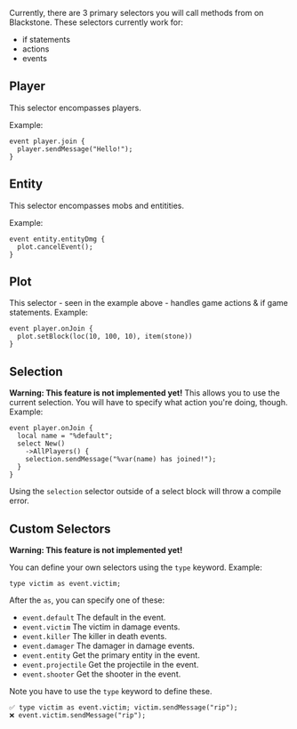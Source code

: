 Currently, there are 3 primary selectors you will call methods from on Blackstone.
These selectors currently work for:
- if statements
- actions
- events

## Player
This selector encompasses players. 

Example:
```
event player.join {
  player.sendMessage("Hello!");
}
```

## Entity
This selector encompasses mobs and entitities.

Example:
```
event entity.entityDmg {
  plot.cancelEvent();
}
```

## Plot
This selector - seen in the example above - handles game actions & if game statements.
Example:
```
event player.onJoin {
  plot.setBlock(loc(10, 100, 10), item(stone))
}
```

## Selection
**Warning: This feature is not implemented yet!**
This allows you to use the current selection. You will have to specify what action you're doing, though.
Example:
```
event player.onJoin {
  local name = "%default";
  select New()
    ->AllPlayers() {
    selection.sendMessage("%var(name) has joined!");
  }
}
```
Using the `selection` selector outside of a select block will throw a compile error.
## Custom Selectors
**Warning: This feature is not implemented yet!**

You can define your own selectors using the `type` keyword.
Example:
```
type victim as event.victim;
```
After the `as`, you can specify one of these:
- `event.default` The default in the event.
- `event.victim` The victim in damage events.
- `event.killer` The killer in death events.
- `event.damager` The damager in damage events.
- `event.entity` Get the primary entity in the event.
- `event.projectile` Get the projectile in the event.
- `event.shooter` Get the shooter in the event.

Note you have to use the `type` keyword to define these.
```
✅ type victim as event.victim; victim.sendMessage("rip");
❌ event.victim.sendMessage("rip");
```